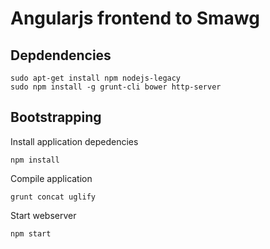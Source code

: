 # Angularjs frontend to Smawg

## Depdendencies

```
sudo apt-get install npm nodejs-legacy
sudo npm install -g grunt-cli bower http-server
```

## Bootstrapping

Install application depedencies

```
npm install
```

Compile application

```
grunt concat uglify
```

Start webserver

```
npm start
```
